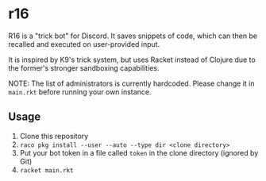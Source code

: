 # r16

R16 is a "trick bot" for Discord. It saves snippets of code, which can then be recalled and executed on user-provided input.

It is inspired by K9's trick system, but uses Racket instead of Clojure due to the former's stronger sandboxing capabilities.

NOTE: The list of administrators is currently hardcoded. Please change it in `main.rkt` before running your own instance.

## Usage
1. Clone this repository
2. `raco pkg install --user --auto --type dir <clone directory>`
3. Put your bot token in a file called `token` in the clone directory (ignored by Git)
4. `racket main.rkt`
